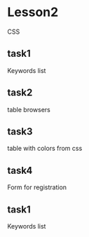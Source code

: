 # Lesson2 
CSS
## task1 
Keywords list
## task2 
table browsers
## task3
table with colors from css
## task4
Form for registration
## task1 
Keywords list
